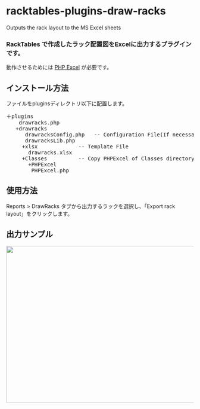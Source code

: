 # racktables-plugins-draw-racks
Outputs the rack layout to the MS Excel sheets

<h3>RackTables で作成したラック配置図をExcelに出力するプラグインです。</h3>

動作させるためには <A href="https://phpexcel.codeplex.com/" title="php Excel">PHP Excel</a> が必要です。

<h2>インストール方法</h2>
ファイルをpluginsディレクトリ以下に配置します。
<pre>
＋plugins
    drawracks.php
   +drawracks
      drawracksConfig.php   -- Configuration File(If necessary)
      drawracksLib.php
     +xlsx             -- Template File
       drawracks.xlsx
     +Classes          -- Copy PHPExcel of Classes directory
       +PHPExcel
        PHPExcel.php
</pre>

<h2>使用方法</h2>
Reports &gt; DrawRacks タブから出力するラックを選択し、「Export rack layout」をクリックします。

<h2>出力サンプル</h2>
<a href="https://raw.githubusercontent.com/hipontire/racktables-plugins-draw-racks/master/snapshot.png" target="_blank"><img src="https://github.com/hipontire/racktables-plugins-draw-racks/blob/master/snapshot.png" width="589" height="419"></a>

